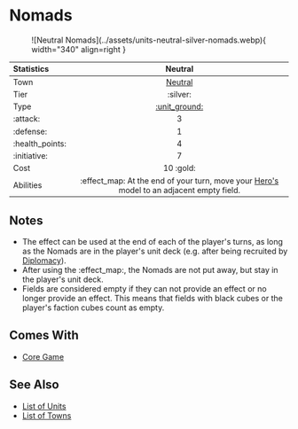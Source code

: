 # Nomads

<figure markdown="span">
    ![Neutral Nomads](../assets/units-neutral-silver-nomads.webp){ width="340" align=right }
</figure>


| Statistics | Neutral |
| :--- | :---: |
| Town | [Neutral](../towns/neutral.md) |
| Tier | :silver: |
| Type | [:unit_ground:](../keywords/ground_unit.md) |
| :attack: | 3 |
| :defense: | 1 |
| :health_points: | 4 |
| :initiative: | 7 |
| Cost | 10 :gold: |
| Abilities | :effect_map: At the end of your turn, move your [Hero's](../heroes/index.md) model to an adjacent empty field. |


## Notes

- The effect can be used at the end of each of the player's turns, as long as the Nomads are in the player's unit deck (e.g. after being recruited by [Diplomacy](../abilities/diplomacy.md)).
- After using the :effect_map:, the Nomads are not put away, but stay in the player's unit deck.
- Fields are considered empty if they can not provide an effect or no longer provide an effect. This means that fields with black cubes or the player's faction cubes count as empty.



## Comes With

- [Core Game](../content/core_game.md)


## See Also

- [List of Units](index.md)
- [List of Towns](../towns/index.md)